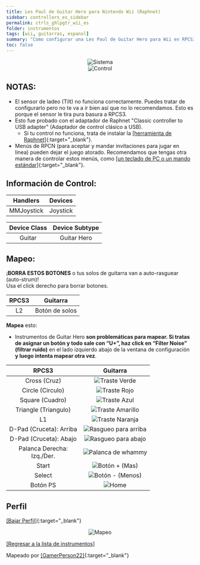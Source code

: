 ```yaml
---
title: Les Paul de Guitar Hero para Nintendo Wii (Raphnet)
sidebar: controllers_es_sidebar
permalink: ctrls_ghlpgtr_wii_es
folder: instrumentos
tags: [wii, guitarras, espanol]
summary: "Como configurar una Les Paul de Guitar Hero para Wii en RPCS3."
toc: false
---
```


<div align="center"> <img src="https://rb3pc.milohax.org/images/instruments/plat/wii.png" alt="Sistema" title="Sistema"></div>

<div align="center"> <img src="https://rb3pc.milohax.org/images/instruments/cont/wiilpcontroller.png" alt="Control" title="Control"></div>

## NOTAS:

* El sensor de ladeo (Tilt) no funciona correctamente. Puedes tratar de configurarlo pero no te va a ir bien así que no lo recomendamos. Esto es porque el sensor le tira pura basura a RPCS3.
* Esto fue probado con el adaptador de Raphnet "Classic controller to USB adapter" (Adaptador de control clásico a USB).
	* Si tu control no funciona, trata de instalar la [[herramienta de Raphnet]](https://www.raphnet-tech.com/products/adapter_manager/index.php){:target="_blank"}.
* Menús de RPCN (para aceptar y mandar invitaciones para jugar en linea) pueden dejar el juego atorado. Recomendamos que tengas otra manera de controlar estos menús, como [[un teclado de PC o un mando estándar]](https://rb3pc.milohax.org/ctrls_pads_es){:target="_blank"}.

## Información de Control:

| Handlers | Devices |
|:------------------:|:---------------------:|
| MMJoystick | Joystick |

| Device Class | Device Subtype |
|:------------------:|:---------------------:|
| Guitar | Guitar Hero |

## Mapeo:

¡**BORRA ESTOS BOTONES** o tus solos de guitarra van a auto-rasguear (auto-strum)!  
Usa el click derecho para borrar botones.

| **RPCS3** | **Guitarra** |
|:--------:|:-----------:|
| L2 | Botón de solos |

**Mapea** esto:

* Instrumentos de Guitar Hero **son problemáticas para mapear. Si tratas de asignar un botón y todo sale con “U+”, haz click en “Filter Noise” (filtrar ruido)** en el lado izquierdo abajo de la ventana de configuración **y luego intenta mapear otra vez**.

| **RPCS3**          | **Guitarra** |
|:------------------:|:---------------------:|
| Cross (Cruz) | ![Traste Verde](https://rb3pc.milohax.org/images/btns/gtrs/gf.png "Traste Verde") |
| Circle (Circulo) | ![Traste Rojo](https://rb3pc.milohax.org/images/btns/gtrs/rf.png "Traste Rojo") |
| Square (Cuadro) | ![Traste Azul](https://rb3pc.milohax.org/images/btns/gtrs/bf.png "Traste Azul") |
| Triangle (Triangulo) | ![Traste Amarillo](https://rb3pc.milohax.org/images/btns/gtrs/yf.png "Traste Amarillo") |
| L1 | ![Traste Naranja](https://rb3pc.milohax.org/images/btns/gtrs/of.png "Traste Naranja") |
| D-Pad (Cruceta): Arriba | ![Rasgueo para arriba](https://rb3pc.milohax.org/images/btns/gtrs/sbu.png "Rasgueo para arriba") |
| D-Pad (Cruceta): Abajo | ![Rasgueo para abajo](https://rb3pc.milohax.org/images/btns/gtrs/sbd.png "Rasgueo para abajo") |
| Palanca Derecha: <br/> Izq./Der. | ![Palanca de whammy](https://rb3pc.milohax.org/images/btns/gtrs/wb.png "Palanca de whammy") |
| Start | ![Botón + (Mas)](https://rb3pc.milohax.org/images/btns/ctrls/wii/plu.png "Botón + (Mas)") |
| Select | ![Botón - (Menos)](https://rb3pc.milohax.org/images/btns/ctrls/wii/min.png "Botón - (Menos)") |
| Botón PS | ![Home](https://rb3pc.milohax.org/images/btns/gtrs/home.png "Home") |

## Perfil

[[Bajar Perfil]](https://github.com/carlmylo/docu-rpcs3/raw/gh-pages/downloads/instrument-repo/Wii%20Guitar%20Hero%20Les%20Paul%20Guitar.7z){:target="_blank"}

<div align="center"> <img src="https://rb3pc.milohax.org/images/instruments/maps/gtrwiilpmapping.png" alt="Mapeo" title="Mapeo"></div>

[[Regresar a la lista de instrumentos]](https://rb3pc.milohax.org/ctrls_es#lista-de-instrumentos)

Mapeado por [[GamerPerson22]](https://www.youtube.com/channel/UCC5SlXPlnlGwBG7w6mvfx8g){:target="_blank"}